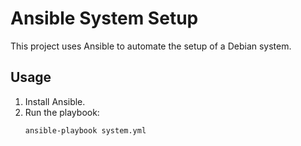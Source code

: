 # Ansible System Setup

This project uses Ansible to automate the setup of a Debian system.

## Usage

1. Install Ansible.
2. Run the playbook:
   ```
   ansible-playbook system.yml
   ```
